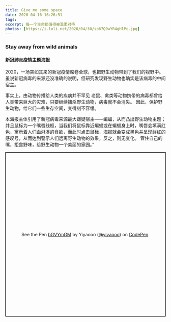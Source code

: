 ```yaml
---
title: Give me some space
date: 2020-04-16 16:26:51
tags:
excerpt: 每一个生命都值得被温柔对待
photos: [https://i.loli.net/2020/04/30/so67Q9wYR4gHlPc.jpg]
---
```

### Stay away from wild animals
#### 新冠肺炎疫情主题海报

2020，一场突如其来的新冠疫情席卷全球，也把野生动物带到了我们的视野中。
虽说新冠病毒的来源还没准确的说明，但研究发现野生动物也确实是该病毒的中间宿主。

事实上，由动物传播给人类的疾病并不罕见
老鼠、禽类等动物携带的病毒都曾给人类带来巨大的灾难，只要继续捕杀野生动物，病毒就不会消失。
因此，保护野生动物，给它们一些生存空间，变得刻不容缓。

本海报主体引用了新冠病毒来源最大嫌疑宿主——蝙蝠，从而凸出野生动物主题；
并且鼠标为一个嘴唇线框，当我们将鼠标靠近蝙蝠或在蝙蝠身上时，嘴唇会填满红色，寓示着人们血淋淋的食欲，而此时点击鼠标，海报就会变成黑色并呈现鲜红的感叹号，从而达到警示人们远离野生动物的效果，反之，则无变化。 管住自己的嘴，拒食野味，给野生动物一个美丽的家园。”

<p class="codepen" data-height="516" data-theme-id="light" data-default-tab="js,result" data-user="yiyaooo" data-slug-hash="bGVYmGM" style="height: 516px; box-sizing: border-box; display: flex; align-items: center; justify-content: center; border: 2px solid; margin: 1em 0; padding: 1em;" data-pen-title="bGVYmGM">
  <span>See the Pen <a href="https://codepen.io/yiyaooo/pen/bGVYmGM">
  bGVYmGM</a> by Yiyaooo (<a href="https://codepen.io/yiyaooo">@yiyaooo</a>)
  on <a href="https://codepen.io">CodePen</a>.</span>
</p>
<script async src="https://static.codepen.io/assets/embed/ei.js"></script>